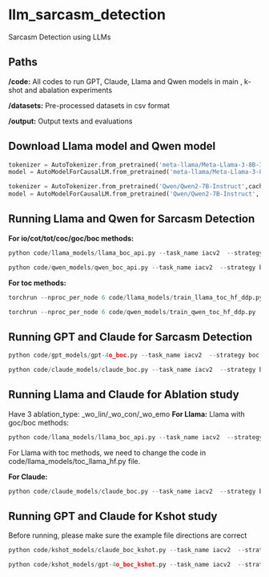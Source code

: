 # llm_sarcasm_detection
Sarcasm Detection using LLMs

## Paths
**/code:** All codes to run GPT, Claude, Llama and Qwen models in main , k-shot and abalation experiments

**/datasets:** Pre-processed datasets in csv format

**/output:** Output texts and evaluations


## Download Llama model and Qwen model

```python
tokenizer = AutoTokenizer.from_pretrained('meta-llama/Meta-Llama-3-8B-Instruct',cache_dir = 'llama/original')
model = AutoModelForCausalLM.from_pretrained('meta-llama/Meta-Llama-3-8B-Instruct', cache_dir = 'llama/original')
```

```python
tokenizer = AutoTokenizer.from_pretrained('Qwen/Qwen2-7B-Instruct',cache_dir = 'qwen/original')
model = AutoModelForCausalLM.from_pretrained('Qwen/Qwen2-7B-Instruct', cache_dir = 'qwen/original')
```

## Running Llama and Qwen for Sarcasm Detection

**For io/cot/tot/coc/goc/boc methods:**
```python
python code/llama_models/llama_boc_api.py --task_name iacv2  --strategy boc
```
```python
python code/qwen_models/qwen_boc_api.py --task_name iacv2  --strategy boc
```

**For toc methods:**
```python
torchrun --nproc_per_node 6 code/llama_models/train_llama_toc_hf_ddp.py
```
```python
torchrun --nproc_per_node 6 code/qwen_models/train_qwen_toc_hf_ddp.py
```

## Running GPT and Claude for Sarcasm Detection
```python
python code/gpt_models/gpt-4o_boc.py --task_name iacv2  --strategy boc
```
```python
python code/claude_models/claude_boc.py --task_name iacv2  --strategy boc
```

## Running Llama and Claude for Ablation study
Have 3 ablation_type: _wo_lin/_wo_con/_wo_emo
**For Llama:** 
Llama with goc/boc methods:
```python
python code/llama_models/llama_boc_api.py --task_name iacv2  --strategy boc --ablation_type _wo_lin
```
For Llama with toc methods, we need to change the code in code/llama_models/toc_llama_hf.py file.

**For Claude:**
```python
python code/claude_models/claude_boc.py --task_name iacv2  --strategy boc --ablation_type _wo_lin
```

## Running GPT and Claude for Kshot study
Before running, please make sure the example file directions are correct
```python
python code/kshot_models/claude_boc_kshot.py --task_name iacv2  --strategy boc --k_fold 1
```
```python
python code/kshot_models/gpt-4o_boc_kshot.py --task_name iacv2  --strategy boc --k_fold 1
```